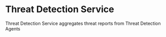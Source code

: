 # Threat Detection Service

Threat Detection Service aggregates threat reports from Threat Detection Agents